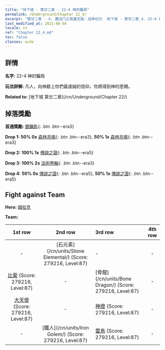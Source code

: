 ```yaml
---
title: "地下城 - 第廿二章 - 22-4 神的騙局"
permalink: /Underground/Chapter 22_4/
excerpt: "第廿二章 - 4. 魔法门之英雄无敌：战争纪元  地下城 - 第廿二章_4. 22-4 神的騙局"
last_modified_at: 2021-08-04
locale: cn
ref: "Chapter 22_4.md"
toc: false
classes: wide
---
```


## 詳情

 **名字:** 22-4 神的騙局

 **玩法詳解:**       凡人，向神獻上你們最虔誠的信仰，你將得到神的恩賜。

 **Related to:** [地下城 第廿二章](/cn/Underground/Chapter 22/)

## 掉落獎勵

 **首通獎勵:** [銀鑰匙](/cn/Items/con_693/){: .btn .btn--era3}

 **Drop 1:** **50% 0x** [森林共鳴](/cn/Items/her_465/){: .btn .btn--era3}, **50% 1x** [森林共鳴](/cn/Items/her_465/){: .btn .btn--era3}

 **Drop 2:** **100% 1x** [傳說之證](/cn/Items/mat_88/){: .btn .btn--era5}

 **Drop 3:** **100% 2x** [法術卷軸](/cn/Items/con_694/){: .btn .btn--era3}

 **Drop 4:** **50% 0x** [傳說之證](/cn/Items/mat_81/){: .btn .btn--era5}, **50% 1x** [傳說之證](/cn/Items/mat_81/){: .btn .btn--era5}


## Fight against Team
 **Hero:** [姆拉克](/cn/heroes/Mullich/)

 **Team:**


  | 1st row | 2nd row | 3rd row | 4th row |
  |:----:|:----:|:----|:----:|
  | - | [石元素](/cn/units/Stone Elemental/) (Score: 279216, Level:87)  | - | - |
  | [比蒙](/cn/units/Behemoth/) (Score: 279216, Level:87)  | - | [骨龍](/cn/units/Bone Dragon/) (Score: 279216, Level:87)  | - |
  | [大天使](/cn/units/Angel/) (Score: 279216, Level:87)  | - | [神燈](/cn/units/Genie/) (Score: 279216, Level:87)  | - |
  | - | [鐵人](/cn/units/Iron Golem/) (Score: 279216, Level:87)  | [雷鳥](/cn/units/Roc/) (Score: 279216, Level:87)  | - |


